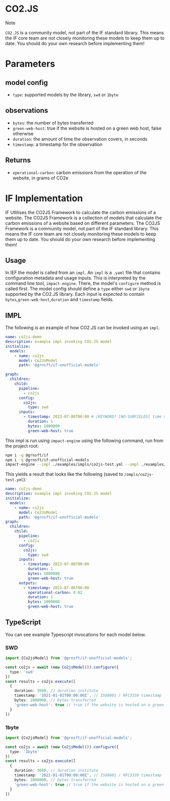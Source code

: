 # CO2.JS

> [!NOTE]
> `CO2.JS` is a community model, not part of the IF standard library. This means the IF core team are not closely monitoring these models to keep them up to date. You should do your own research before implementing them!


# Parameters

## model config

- `type`: supported models by the library, `swd` or `1byte`

## observations

- `bytes`: the number of bytes transferred
- `green-web-host`: true if the website is hosted on a green web host, false otherwise
- `duration`: the amount of time the observation covers, in seconds
- `timestamp`: a timestamp for the observation

## Returns

- `operational-carbon`: carbon emissions from the operation of the website, in grams of CO2e


# IF Implementation

IF Utlilises the CO2JS Framework to calculate the carbon emissions of a website. The CO2JS Framework is a collection of models that calculate the carbon emissions of a website based on different parameters. The CO2JS Framework is a community model, not part of the IF standard library. This means the IF core team are not closely monitoring these models to keep them up to date. You should do your own research before implementing them!


## Usage
In IEF the model is called from an `impl`. An `impl` is a `.yaml` file that contains configuration metadata and usage inputs. This is interpreted by the command line tool, `impact-engine`. There, the model's `configure` method is called first. The model config should define a `type` either `swd` or `1byte` supported by the CO2.JS library. Each input is expected to contain `bytes`,`green-web-host`,`duration` and `timestamp` fields.
## IMPL

The following is an example of how CO2.JS can be invoked using an `impl`.
```yaml
name: co2js-demo
description: example impl invoking CO2.JS model
initialize:
  models:
    - name: co2js
      model: Co2JsModel
      path: '@grnsft/if-unofficial-models'

graph:
  children:
    child:
      pipeline:
        - co2js
      config:
        co2js:
          type: swd
      inputs:
        - timestamp: 2023-07-06T00:00 # [KEYWORD] [NO-SUBFIELDS] time when measurement occurred
          duration: 1
          bytes: 1000000
          green-web-host: true
```

This impl is run using `impact-engine` using the following command, run from the project root:

```sh
npm i -g @grnsft/if
npm i -g @grnsft/if-unofficial-models
impact-engine --impl ./examples/impls/co2js-test.yml --ompl ./examples/ompls/co2js-test.yml
```

This yields a result that looks like the following (saved to `/ompls/co2js-test.yml`):

```yaml
name: co2js-demo
description: example impl invoking CO2.JS model
initialize:
  models:
    - name: co2js
      model: Co2JsModel
      path: '@grnsft/if-unofficial-models'
graph:
  children:
    child:
      pipeline:
        - co2js
      config:
        co2js:
          type: swd
      inputs:
        - timestamp: 2023-07-06T00:00
          duration: 1
          bytes: 1000000
          green-web-host: true
      outputs:
        - timestamp: 2023-07-06T00:00
          operational-carbon: 0.02
          duration: 1
          bytes: 1000000
          green-web-host: true
```


## TypeScript

You can see example Typescript invocations for each model below.

### SWD

```typescript
import {Co2jsModel} from '@grnsft/if-unofficial-models';

const co2js = await (new Co2jsModel()).configure({
  type: 'swd'
})
const results = co2js.execute([
  {
    duration: 3600, // duration institute
    timestamp: '2021-01-01T00:00:00Z', // ISO8601 / RFC3339 timestamp
    bytes: 1000000, // bytes transferred
    'green-web-host': true // true if the website is hosted on a green web host, false otherwise
  }
])
```


### 1byte

```typescript
import {Co2jsModel} from '@grnsft/if-unofficial-models';

const co2js = await (new Co2jsModel()).configure({
  type: '1byte'
})
const results = co2js.execute([
  {
    duration: 3600, // duration institute
    timestamp: '2021-01-01T00:00:00Z', // ISO8601 / RFC3339 timestamp
    bytes: 1000000, // bytes transferred
    'green-web-host': true // true if the website is hosted on a green web host, false otherwise
  }
])
```

